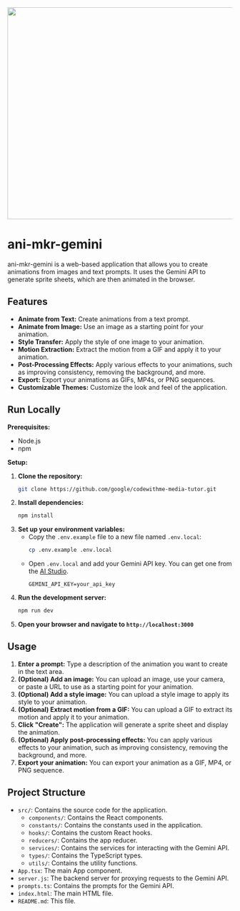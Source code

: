 <div align="center">
<img width="1200" height="475" alt="GHBanner" src="https://github.com/user-attachments/assets/0aa67016-6eaf-458a-adb2-6e31a0763ed6" />
</div>

# ani-mkr-gemini

ani-mkr-gemini is a web-based application that allows you to create animations from images and text prompts. It uses the Gemini API to generate sprite sheets, which are then animated in the browser.

## Features

- **Animate from Text:** Create animations from a text prompt.
- **Animate from Image:** Use an image as a starting point for your animation.
- **Style Transfer:** Apply the style of one image to your animation.
- **Motion Extraction:** Extract the motion from a GIF and apply it to your animation.
- **Post-Processing Effects:** Apply various effects to your animations, such as improving consistency, removing the background, and more.
- **Export:** Export your animations as GIFs, MP4s, or PNG sequences.
- **Customizable Themes:** Customize the look and feel of the application.

## Run Locally

**Prerequisites:**

- Node.js
- npm

**Setup:**

1. **Clone the repository:**
   ```bash
   git clone https://github.com/google/codewithme-media-tutor.git
   ```
2. **Install dependencies:**
   ```bash
   npm install
   ```
3. **Set up your environment variables:**
   - Copy the `.env.example` file to a new file named `.env.local`:
     ```bash
     cp .env.example .env.local
     ```
   - Open `.env.local` and add your Gemini API key. You can get one from the [AI Studio](https://aistudio.google.com/apikey).
     ```
     GEMINI_API_KEY=your_api_key
     ```
4. **Run the development server:**
   ```bash
   npm run dev
   ```
5. **Open your browser and navigate to `http://localhost:3000`**

## Usage

1. **Enter a prompt:** Type a description of the animation you want to create in the text area.
2. **(Optional) Add an image:** You can upload an image, use your camera, or paste a URL to use as a starting point for your animation.
3. **(Optional) Add a style image:** You can upload a style image to apply its style to your animation.
4. **(Optional) Extract motion from a GIF:** You can upload a GIF to extract its motion and apply it to your animation.
5. **Click "Create":** The application will generate a sprite sheet and display the animation.
6. **(Optional) Apply post-processing effects:** You can apply various effects to your animation, such as improving consistency, removing the background, and more.
7. **Export your animation:** You can export your animation as a GIF, MP4, or PNG sequence.

## Project Structure

- `src/`: Contains the source code for the application.
  - `components/`: Contains the React components.
  - `constants/`: Contains the constants used in the application.
  - `hooks/`: Contains the custom React hooks.
  - `reducers/`: Contains the app reducer.
  - `services/`: Contains the services for interacting with the Gemini API.
  - `types/`: Contains the TypeScript types.
  - `utils/`: Contains the utility functions.
- `App.tsx`: The main App component.
- `server.js`: The backend server for proxying requests to the Gemini API.
- `prompts.ts`: Contains the prompts for the Gemini API.
- `index.html`: The main HTML file.
- `README.md`: This file.
